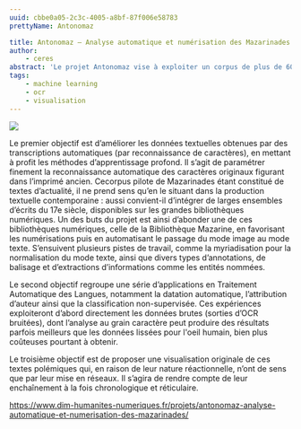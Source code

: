 ```yaml
---
uuid: cbbe0a05-2c3c-4005-a8bf-87f006e58783
prettyName: Antonomaz

title: Antonomaz — Analyse automatique et numérisation des Mazarinades
author:
    - ceres
abstract: 'Le projet Antonomaz vise à exploiter un corpus de plus de 6000 écrits du milieu du 17e siècle ayant pour objet les affaires politiques de la régence du cardinal Mazarin, et traditionnellement appelés "Mazarinades". Notre approche se situe dans le champ des Humanités Numériques et cherche à fournir des méthodes automatiques, empruntant au Traitement Automatique des Langues et à la Fouille de Données, pour l’analyse de ces données par les experts de plusieurs disciplines (historiens, linguistiques, littéraires).'
tags:
    - machine learning
    - ocr
    - visualisation
---
```


![](antonomaz.jpg)

Le premier objectif est d’améliorer les données textuelles obtenues par des transcriptions automatiques (par reconnaissance de caractères), en mettant à profit les méthodes d’apprentissage profond. Il s’agit de paramétrer finement la reconnaissance automatique des caractères originaux figurant dans l’imprimé ancien. Cecorpus pilote de Mazarinades étant constitué de textes d’actualité, il ne prend sens qu’en le situant dans la production textuelle contemporaine : aussi convient-il d’intégrer de larges ensembles d’écrits du 17e siècle, disponibles sur les grandes bibliothèques numériques. Un des buts du projet est ainsi d’abonder une de ces bibliothèques numériques, celle de la Bibliothèque Mazarine, en favorisant les numérisations puis en automatisant le passage du mode image au mode texte. S’ensuivent plusieurs pistes de travail, comme la myriadisation pour la normalisation du mode texte, ainsi que divers types d’annotations, de balisage et d’extractions d’informations comme les entités nommées.

Le second objectif regroupe une série d’applications en Traitement Automatique des Langues, notamment la datation automatique, l’attribution d’auteur ainsi que la classification non-supervisée. Ces expériences exploiteront d’abord directement les données brutes (sorties d’OCR bruitées), dont l’analyse au grain caractère peut produire des résultats parfois meilleurs que les données lissées pour l'oeil humain, bien plus coûteuses pourtant à obtenir.

Le troisième objectif est de proposer une visualisation originale de ces textes polémiques qui, en raison de leur nature réactionnelle, n’ont de sens que par leur mise en réseaux. Il s’agira de rendre compte de leur enchaînement à la fois chronologique et réticulaire.

https://www.dim-humanites-numeriques.fr/projets/antonomaz-analyse-automatique-et-numerisation-des-mazarinades/
